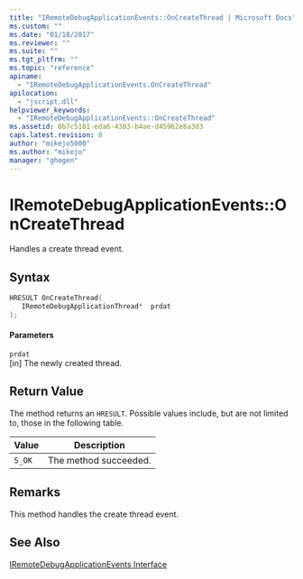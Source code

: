 ```yaml
---
title: "IRemoteDebugApplicationEvents::OnCreateThread | Microsoft Docs"
ms.custom: ""
ms.date: "01/18/2017"
ms.reviewer: ""
ms.suite: ""
ms.tgt_pltfrm: ""
ms.topic: "reference"
apiname: 
  - "IRemoteDebugApplicationEvents.OnCreateThread"
apilocation: 
  - "jscript.dll"
helpviewer_keywords: 
  - "IRemoteDebugApplicationEvents::OnCreateThread"
ms.assetid: 0b7c5181-eda6-4303-b4ae-d45962e8a3d3
caps.latest.revision: 8
author: "mikejo5000"
ms.author: "mikejo"
manager: "ghogen"
---
```

# IRemoteDebugApplicationEvents::OnCreateThread
Handles a create thread event.  
  
## Syntax  
  
```cpp
HRESULT OnCreateThread(  
   IRemoteDebugApplicationThread*  prdat  
);  
```  
  
#### Parameters  
 `prdat`  
 [in] The newly created thread.  
  
## Return Value  
 The method returns an `HRESULT`. Possible values include, but are not limited to, those in the following table.  
  
|Value|Description|  
|-----------|-----------------|  
|`S_OK`|The method succeeded.|  
  
## Remarks  
 This method handles the create thread event.  
  
## See Also  
 [IRemoteDebugApplicationEvents Interface](../../winscript/reference/iremotedebugapplicationevents-interface.md)